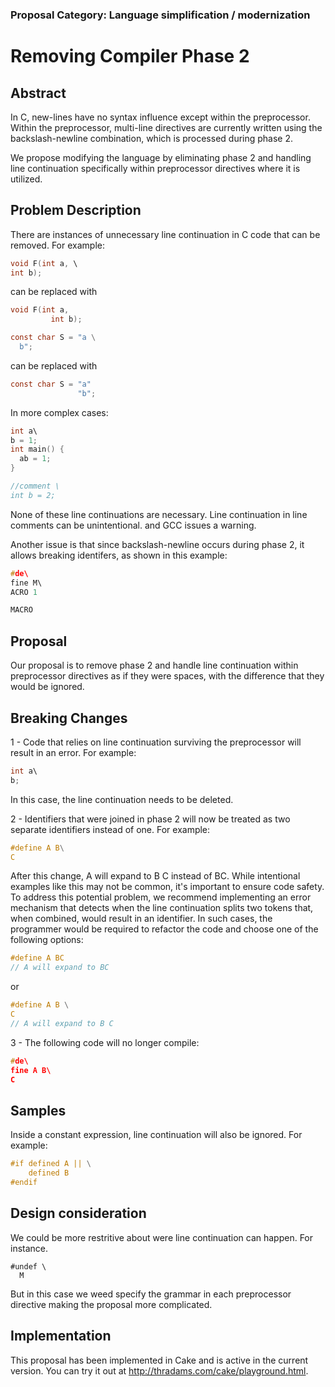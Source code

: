 ### Proposal Category: Language simplification / modernization


# Removing Compiler Phase 2

## Abstract

In C, new-lines have no syntax influence except within the preprocessor. Within the preprocessor, multi-line directives are currently written using the backslash-newline combination, which is processed during phase 2.

We propose modifying the language by eliminating phase 2 and handling line continuation specifically within preprocessor directives where it is utilized.

## Problem Description

There are instances of unnecessary line continuation in C code that can be removed. For example:

```c
void F(int a, \
int b);
```
can be replaced with

```c
void F(int a,
         int b);
```

```c
const char S = "a \
  b";
```
can be replaced with

```c
const char S = "a"
               "b";
```

In more complex cases:

```c
int a\
b = 1;
int main() { 
  ab = 1;
}

//comment \
int b = 2;
```

None of these line continuations are necessary. Line continuation in line comments can be unintentional.
and GCC issues a warning.

Another issue is that since backslash-newline occurs during phase 2, it allows breaking identifers, as shown in this example:

```c
#de\ 
fine M\ 
ACRO 1 

MACRO 
```

## Proposal

Our proposal is to remove phase 2 and handle line continuation within preprocessor directives as if they were spaces, 
with the difference that they would be ignored.

## Breaking Changes

1 - Code that relies on line continuation surviving the preprocessor will result in an error. For example:

```c
int a\
b;
```

In this case, the line continuation needs to be deleted.

2 - Identifiers that were joined in phase 2 will now be treated as two separate identifiers instead of one. For example:

```c
#define A B\
C
```

After this change, A will expand to B C instead of BC. While intentional examples like this may not be common, it's important to ensure code safety. To address this potential problem, we recommend implementing an error mechanism that detects when the line continuation splits two tokens that, when combined, would result in an identifier. In such cases, the programmer would be required to refactor the code and choose one of the following options:

```c
#define A BC
// A will expand to BC
```
or 
```c
#define A B \
C
// A will expand to B C
```

3 - The following code will no longer compile:

```c
#de\
fine A B\
C
```

## Samples

Inside a constant expression, line continuation will also be ignored. For example:

```c
#if defined A || \
    defined B 
#endif
```
## Design consideration
We could be more restritive about were line continuation can happen. For instance.

```
#undef \
  M
```
But in this case we weed specify the grammar in each preprocessor directive making the proposal more complicated.


## Implementation

This proposal has been implemented in Cake and is active in the current version. You can try it out at http://thradams.com/cake/playground.html.


